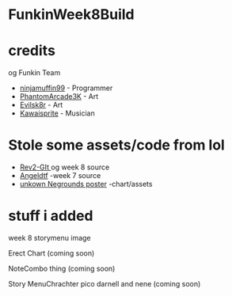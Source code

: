 # FunkinWeek8Build


# credits
og Funkin Team 
- [ninjamuffin99](https://twitter.com/ninja_muffin99) - Programmer
- [PhantomArcade3K](https://twitter.com/phantomarcade3k) - Art 
-  [Evilsk8r](https://twitter.com/evilsk8r) - Art
- [Kawaisprite](https://twitter.com/kawaisprite) - Musician

# Stole some assets/code from lol

- [Rev2-GIt ](https://github.com/Rev2-Git) og week 8 source
- [Angeldtf](https://github.com/AngelDTF) -week 7 source
- [unkown Negrounds poster](http://uploads.ungrounded.net/tmp/1911000/1911716/file/alternate/alternate_2_r7.zip/) -chart/assets

# stuff i added 

week 8 storymenu image

Erect Chart (coming soon)
 
 NoteCombo thing (coming soon)
 
 Story MenuChrachter pico darnell and nene (coming soon)

